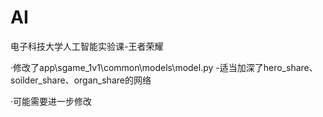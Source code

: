 # AI
电子科技大学人工智能实验课-王者荣耀

·修改了app\sgame_1v1\common\models\model.py
  -适当加深了hero_share、soilder_share、organ_share的网络

·可能需要进一步修改
